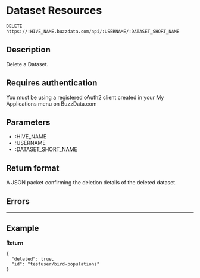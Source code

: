 # Dataset Resources

    DELETE https://:HIVE_NAME.buzzdata.com/api/:USERNAME/:DATASET_SHORT_NAME

## Description

Delete a Dataset.

## Requires authentication

You must be using a registered oAuth2 client created in your My Applications menu on BuzzData.com

## Parameters

- :HIVE_NAME
- :USERNAME
- :DATASET_SHORT_NAME

## Return format

A JSON packet confirming the deletion details of the deleted dataset.

## Errors

***

## Example

**Return**

    {
      "deleted": true, 
      "id": "testuser/bird-populations"
    }
